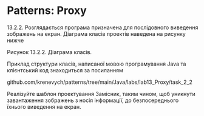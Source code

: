 # Patterns: Proxy
13.2.2. Розглядається
програма призначена для послідовного виведення зображень на екран. Діаграма
класів проектів наведена на рисунку нижче

Рисунок 13.2.2. Діаграма класів.

Приклад структури
класів, написаної мовою програмування Java та
клієнтський код знаходиться за посиланням

github.com/krenevych/patterns/tree/main/Java/labs/lab13_Proxy/task_2_2

Реалізуйте шаблон проектування Замісник, таким чином, щоб
уникнути завантаження зображень з носія інформації, до безпосереднього їхнього
виведення на екран.